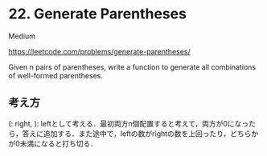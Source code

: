 # 22. Generate Parentheses

Medium

https://leetcode.com/problems/generate-parentheses/

Given n pairs of parentheses, write a function to generate all combinations of well-formed parentheses.

## 考え方

(: right, ): leftとして考える．最初両方n個配置すると考えて，両方が0になったら，答えに追加する．また途中で，leftの数がrightの数を上回ったり，どちらかが0未満になると打ち切る．
